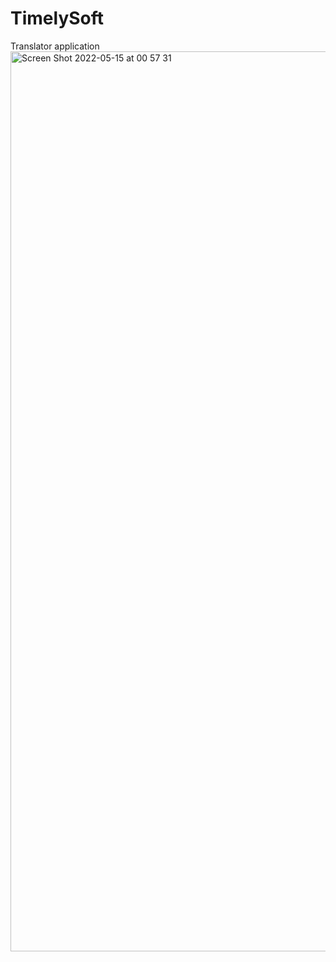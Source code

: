 # TimelySoft
Translator application
<img width="1440" alt="Screen Shot 2022-05-15 at 00 57 31" src="https://user-images.githubusercontent.com/60435025/168444904-49f9c28c-8c6c-4faa-b087-141a9cacbbc7.png">

